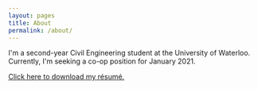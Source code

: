 ```yaml
---
layout: pages
title: About
permalink: /about/
---
```


I'm a second-year Civil Engineering student at the University of Waterloo. Currently, I'm seeking a co-op position for January 2021.

[Click here to download my résumé.](/Resume.pdf)

